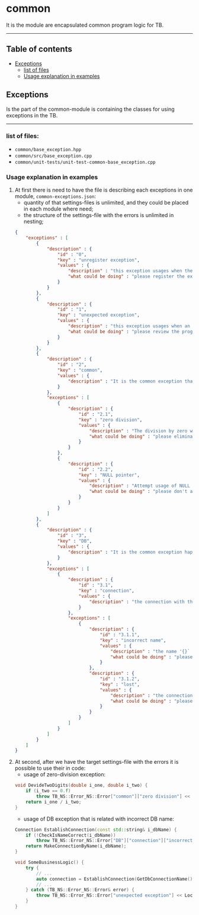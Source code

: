 # **common**
It is the module are encapsulated common program logic for TB.
***
## Table of contents
* [Exceptions](##Exceptions)  
    - [list of files](##list-of-files)
    - [Usage explanation in examples](##Usage-explanation-in-examples)

## Exceptions
Is the part of the common-module is containing the classes for using exceptions in the TB.
***
### list of files:  
* `common/base_exception.hpp`
* `common/src/base_exception.cpp`
* `common/unit-tests/unit-test-common-base_exception.cpp`
### Usage explanation in examples
1. At first there is need to have the file is describing each exceptions in one module, `common-exceptions.json`:
     - quantity of that settings-files is unlimited, and they could be placed in each module where need;
     - the structure of the settings-file with the errors is unlimited in nesting;
    ```json
    {
        "exceptions" : [
            {
                "description" : {
                    "id" : "0",
                    "key" : "unregister exception",
                    "values" : {
                        "description" : "this exception usages when the attempt of using unregister exception happened",
                        "what could be doing" : "please register the exception `{}` before using it."
                    }
                }
            },
            {
                "description" : {
                    "id" : "1",
                    "key" : "unexpected exception",
                    "values" : {
                        "description" : "this exception usages when an exception happened but unexpected",
                        "what could be doing" : "please review the program code for errors"
                    }
                }
            },
            {
                "description" : {
                    "id" : "2",
                    "key" : "common",
                    "values" : {
                        "description" : "It is the common exception that will happen everywhere in the code"
                    }
                },
                "exceptions" : [
                    {
                        "description" : {
                            "id" : "2.1",
                            "key" : "zero division",
                            "values" : {
                                "description" : "The division by zero was happen",
                                "what could be doing" : "please eliminate zero division"
                            }
                        }
                    },
                    {
                        "description" : {
                            "id" : "2.2",
                            "key" : "NULL pointer",
                            "values" : {
                                "description" : "Attempt usage of NULL pointer to the object `{}`",
                                "what could be doing" : "please don't attempt usage of NULL pointer to object"
                            }
                        }
                    }
                ]
            },
            {
                "description" : {
                    "id" : "3",
                    "key" : "DB",
                    "values" : {
                        "description" : "It is the common exception happened in Data Base"
                    }
                },
                "exceptions" : [
                    {
                        "description" : {
                            "id" : "3.1",
                            "key" : "connection",
                            "values" : {
                                "description" : "the connection with the DB cannot be establish"
                            }
                        },
                        "exceptions" : [
                            {
                                "description" : {
                                    "id" : "3.1.1",
                                    "key" : "incorrect name",
                                    "values" : {
                                        "description" : "the name '{}` fo the BD isn't correct",
                                        "what could be doing" : "please review the target BD's name"
                                    }
                                },
                                "description" : {
                                    "id" : "3.1.2",
                                    "key" : "lost",
                                    "values" : {
                                        "description" : "the connection with the DB '{}` have lost",
                                        "what could be doing" : "please retry to reconnect"
                                    }
                                }
                            }
                        ]
                    }
                ]
            }
        ]
    }
    ```
2. At second, after we have the target settings-file with the errors it is possible to use their in code:
    - usage of zero-division exception:
    ```cpp
    void DevideTwoDigits(double i_one, double i_two) {
        if (i_two == 0.f)
            throw TB_NS::Error_NS::Error["common"]["zero division"] << Location(BOOST_CURRENT_LOCATION);
        return i_one / i_two;
    }
    ```
    - usage of DB exception that is related with incorrect DB name:
    ```cpp
    Connection EstablishConnection(const std::string& i_dbName) {
        if (!CheckIsNameCorrect(i_dbName))
            throw TB_NS::Error_NS::Error["DB"]["connection"]["incorrect name"] << Location(BOOST_CURRENT_LOCATION);
        return MakeConnectionByName(i_dbName);
    }

    void SomeBusinessLogic() {
        try {
            // ...
            auto connection = EstablishConnection(GetDbConnectionName());
            // ...
        } catch (TB_NS::Error_NS::Error& error) {
            throw TB_NS::Error_NS::Error["unexpected exception"] << Location(BOOST_CURRENT_LOCATION) << Suberror(error);;
        }
    }
    ```
